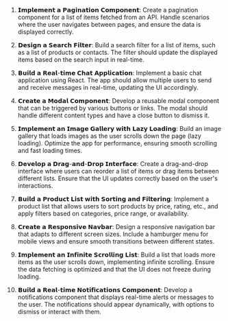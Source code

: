 1. 𝗜𝗺𝗽𝗹𝗲𝗺𝗲𝗻𝘁 𝗮 𝗣𝗮𝗴𝗶𝗻𝗮𝘁𝗶𝗼𝗻 𝗖𝗼𝗺𝗽𝗼𝗻𝗲𝗻𝘁:
Create a pagination component for a list of items fetched from an API. Handle scenarios where the user navigates between pages, and ensure the data is displayed correctly.

2. 𝗗𝗲𝘀𝗶𝗴𝗻 𝗮 𝗦𝗲𝗮𝗿𝗰𝗵 𝗙𝗶𝗹𝘁𝗲𝗿:
Build a search filter for a list of items, such as a list of products or contacts. The filter should update the displayed items based on the search input in real-time.

3. 𝗕𝘂𝗶𝗹𝗱 𝗮 𝗥𝗲𝗮𝗹-𝘁𝗶𝗺𝗲 𝗖𝗵𝗮𝘁 𝗔𝗽𝗽𝗹𝗶𝗰𝗮𝘁𝗶𝗼𝗻:
Implement a basic chat application using React. The app should allow multiple users to send and receive messages in real-time, updating the UI accordingly.

4. 𝗖𝗿𝗲𝗮𝘁𝗲 𝗮 𝗠𝗼𝗱𝗮𝗹 𝗖𝗼𝗺𝗽𝗼𝗻𝗲𝗻𝘁:
Develop a reusable modal component that can be triggered by various buttons or links. The modal should handle different content types and have a close button to dismiss it.

5. 𝗜𝗺𝗽𝗹𝗲𝗺𝗲𝗻𝘁 𝗮𝗻 𝗜𝗺𝗮𝗴𝗲 𝗚𝗮𝗹𝗹𝗲𝗿𝘆 𝘄𝗶𝘁𝗵 𝗟𝗮𝘇𝘆 𝗟𝗼𝗮𝗱𝗶𝗻𝗴:
Build an image gallery that loads images as the user scrolls down the page (lazy loading). Optimize the app for performance, ensuring smooth scrolling and fast loading times.

6. 𝗗𝗲𝘃𝗲𝗹𝗼𝗽 𝗮 𝗗𝗿𝗮𝗴-𝗮𝗻𝗱-𝗗𝗿𝗼𝗽 𝗜𝗻𝘁𝗲𝗿𝗳𝗮𝗰𝗲:
Create a drag-and-drop interface where users can reorder a list of items or drag items between different lists. Ensure that the UI updates correctly based on the user's interactions.

7. 𝗕𝘂𝗶𝗹𝗱 𝗮 𝗣𝗿𝗼𝗱𝘂𝗰𝘁 𝗟𝗶𝘀𝘁 𝘄𝗶𝘁𝗵 𝗦𝗼𝗿𝘁𝗶𝗻𝗴 𝗮𝗻𝗱 𝗙𝗶𝗹𝘁𝗲𝗿𝗶𝗻𝗴:
Implement a product list that allows users to sort products by price, rating, etc., and apply filters based on categories, price range, or availability.

8. 𝗖𝗿𝗲𝗮𝘁𝗲 𝗮 𝗥𝗲𝘀𝗽𝗼𝗻𝘀𝗶𝘃𝗲 𝗡𝗮𝘃𝗯𝗮𝗿:
Design a responsive navigation bar that adapts to different screen sizes. Include a hamburger menu for mobile views and ensure smooth transitions between different states.

9. 𝗜𝗺𝗽𝗹𝗲𝗺𝗲𝗻𝘁 𝗮𝗻 𝗜𝗻𝗳𝗶𝗻𝗶𝘁𝗲 𝗦𝗰𝗿𝗼𝗹𝗹𝗶𝗻𝗴 𝗟𝗶𝘀𝘁:
Build a list that loads more items as the user scrolls down, implementing infinite scrolling. Ensure the data fetching is optimized and that the UI does not freeze during loading.

10. 𝗕𝘂𝗶𝗹𝗱 𝗮 𝗥𝗲𝗮𝗹-𝘁𝗶𝗺𝗲 𝗡𝗼𝘁𝗶𝗳𝗶𝗰𝗮𝘁𝗶𝗼𝗻𝘀 𝗖𝗼𝗺𝗽𝗼𝗻𝗲𝗻𝘁:
Develop a notifications component that displays real-time alerts or messages to the user. The notifications should appear dynamically, with options to dismiss or interact with them.
